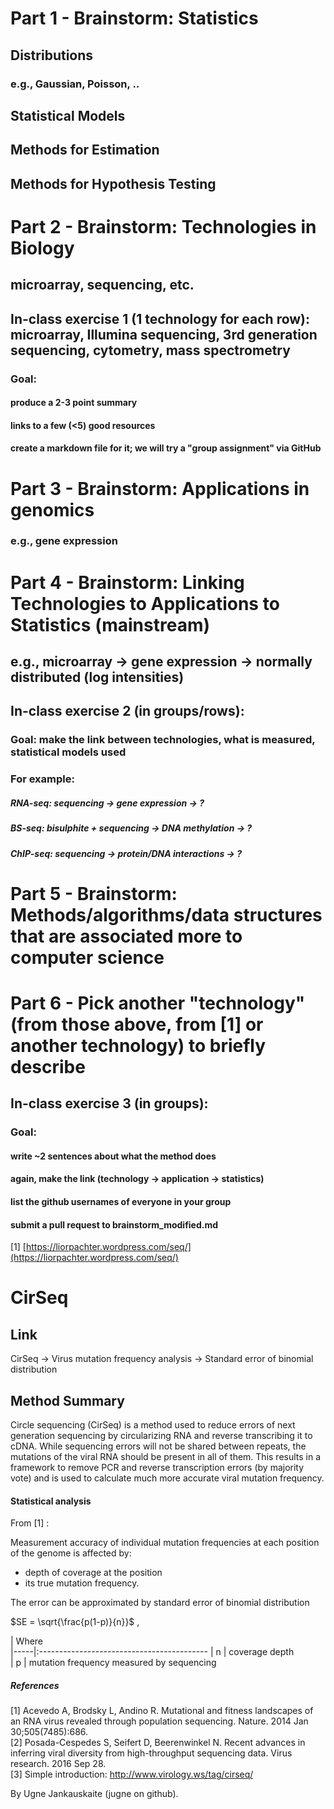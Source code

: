 
# Part 1 - Brainstorm: Statistics

## Distributions
### e.g., Gaussian, Poisson, ..

## Statistical Models
## Methods for Estimation
## Methods for Hypothesis Testing

# Part 2 - Brainstorm: Technologies in Biology

## microarray, sequencing, etc.

## In-class exercise 1 (1 technology for each row): microarray, Illumina sequencing, 3rd generation sequencing, cytometry, mass spectrometry

### Goal: 
#### produce a 2-3 point summary
#### links to a few (<5) good resources
#### create a markdown file for it; we will try a "group assignment" via GitHub

# Part 3 - Brainstorm: Applications in genomics 

### e.g., gene expression

# Part 4 - Brainstorm: Linking Technologies to Applications to Statistics (mainstream)

## e.g., microarray -> gene expression -> normally distributed (log intensities)

## In-class exercise 2 (in groups/rows): 
### Goal: make the link between technologies, what is measured, statistical models used
### For example:
##### RNA-seq: sequencing -> gene expression -> ?
##### BS-seq: bisulphite + sequencing -> DNA methylation -> ?
##### ChIP-seq: sequencing -> protein/DNA interactions -> ?

# Part 5 - Brainstorm: Methods/algorithms/data structures that are associated more to computer science

# Part 6 - Pick another "technology" (from those above, from [1] or another technology) to briefly describe

## In-class exercise 3 (in groups): 
### Goal: 
#### write ~2 sentences about what the method does
#### again, make the link (technology -> application -> statistics)
#### list the github usernames of everyone in your group
#### submit a pull request to brainstorm_modified.md

[1] [https://liorpachter.wordpress.com/seq/](https://liorpachter.wordpress.com/seq/)

# CirSeq

## Link

CirSeq -> Virus mutation frequency analysis -> Standard error of binomial distribution

## Method Summary

Circle sequencing (CirSeq) is a method used to reduce errors of next generation sequencing by circularizing RNA and reverse transcribing it to cDNA. While sequencing errors will not be shared between repeats, the mutations of the viral RNA should be present in all of them. This results in a framework to remove PCR and reverse transcription errors (by majority vote) and is used to calculate much more accurate viral mutation frequency.

#### Statistical analysis

From [1] :

Measurement accuracy of individual mutation frequencies at each position of the genome is affected by:

* depth of coverage at the position
* its true mutation frequency.

The error can be approximated by standard error of binomial distribution

$SE = \sqrt{\frac{p(1-p)}{n}}$ ,

|                       Where                     
|-----|:------------------------------------------ 
|  n  | coverage depth                            
|  p  | mutation frequency measured by sequencing 


##### **References**

[1] Acevedo A, Brodsky L, Andino R. Mutational and fitness landscapes of an RNA virus revealed through population sequencing. Nature. 2014 Jan 30;505(7485):686.   
[2] Posada-Cespedes S, Seifert D, Beerenwinkel N. Recent advances in inferring viral diversity from high-throughput sequencing data. Virus research. 2016 Sep 28.   
[3] Simple introduction: http://www.virology.ws/tag/cirseq/   


By Ugne Jankauskaite (jugne on github).

